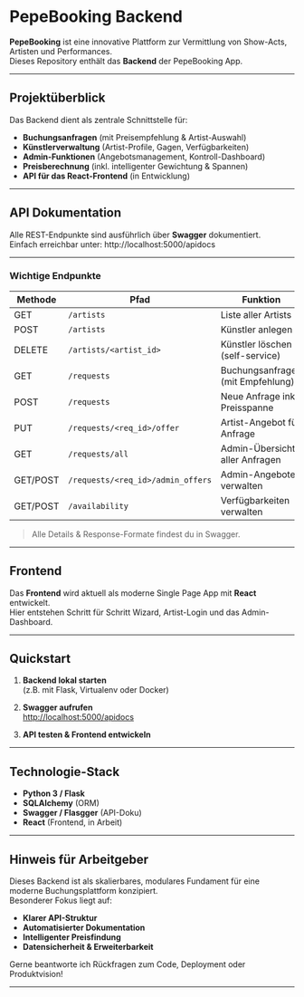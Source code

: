 # PepeBooking Backend

**PepeBooking** ist eine innovative Plattform zur Vermittlung von Show-Acts, Artisten und Performances.  
Dieses Repository enthält das **Backend** der PepeBooking App.

---

## Projektüberblick

Das Backend dient als zentrale Schnittstelle für:

- **Buchungsanfragen** (mit Preisempfehlung & Artist-Auswahl)
- **Künstlerverwaltung** (Artist-Profile, Gagen, Verfügbarkeiten)
- **Admin-Funktionen** (Angebotsmanagement, Kontroll-Dashboard)
- **Preisberechnung** (inkl. intelligenter Gewichtung & Spannen)
- **API für das React-Frontend** (in Entwicklung)

---

## API Dokumentation

Alle REST-Endpunkte sind ausführlich über **Swagger** dokumentiert.  
Einfach erreichbar unter:
http://localhost:5000/apidocs

---


### Wichtige Endpunkte

| Methode | Pfad                                     | Funktion                         |
| ------- | ---------------------------------------- | -------------------------------- |
| GET     | `/artists`                              | Liste aller Artists              |
| POST    | `/artists`                              | Künstler anlegen                 |
| DELETE  | `/artists/<artist_id>`                  | Künstler löschen (self-service)  |
| GET     | `/requests`                             | Buchungsanfragen (mit Empfehlung)|
| POST    | `/requests`                             | Neue Anfrage inkl. Preisspanne   |
| PUT     | `/requests/<req_id>/offer`              | Artist-Angebot für Anfrage       |
| GET     | `/requests/all`                         | Admin-Übersicht aller Anfragen   |
| GET/POST| `/requests/<req_id>/admin_offers`       | Admin-Angebote verwalten         |
| GET/POST| `/availability`                         | Verfügbarkeiten verwalten        |

> Alle Details & Response-Formate findest du in Swagger.

---

## Frontend

Das **Frontend** wird aktuell als moderne Single Page App mit **React** entwickelt.  
Hier entstehen Schritt für Schritt Wizard, Artist-Login und das Admin-Dashboard.

---

## Quickstart

1. **Backend lokal starten**  
   (z.B. mit Flask, Virtualenv oder Docker)

2. **Swagger aufrufen**  
   [http://localhost:5000/apidocs](http://localhost:5000/apidocs)

3. **API testen & Frontend entwickeln**

---

## Technologie-Stack

- **Python 3 / Flask**  
- **SQLAlchemy** (ORM)
- **Swagger / Flasgger** (API-Doku)
- **React** (Frontend, in Arbeit)

---

## Hinweis für Arbeitgeber

Dieses Backend ist als skalierbares, modulares Fundament für eine moderne Buchungsplattform konzipiert.  
Besonderer Fokus liegt auf:

- **Klarer API-Struktur**
- **Automatisierter Dokumentation**
- **Intelligenter Preisfindung**
- **Datensicherheit & Erweiterbarkeit**

Gerne beantworte ich Rückfragen zum Code, Deployment oder Produktvision!

---